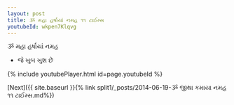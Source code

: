 ```yaml
---
layout: post
title: ૐ મહા હર્ષાયાં નમહ ૧૧ ટાઈમ્સ
youtubeId: wkpen7Klqvg
---
```

 
 
 ૐ મહા હર્ષાયાં નમહ  
 
 -  જે ખુબ ખુશ છે 
 
  
 
  
 
 
 
 
 
 


{% include youtubePlayer.html id=page.youtubeId %}
 
[Next]({{ site.baseurl }}{% link  split1/_posts/2014-06-19-ૐ જીથા કમાયા નમહ ૧૧ ટાઈમ્સ.md%})
 
